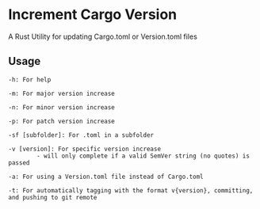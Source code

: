 # Increment Cargo Version
A Rust Utility for updating Cargo.toml or Version.toml files


## Usage

    -h: For help

    -m: For major version increase

    -n: For minor version increase

    -p: For patch version increase

    -sf [subfolder]: For .toml in a subfolder

    -v [version]: For specific version increase
            - will only complete if a valid SemVer string (no quotes) is passed

    -a: For using a Version.toml file instead of Cargo.toml
    
    -t: For automatically tagging with the format v{version}, committing, and pushing to git remote